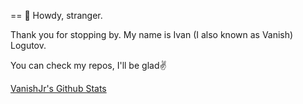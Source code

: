 == 👋 Howdy, stranger.

Thank you for stopping by.
My name is Ivan (I also known as Vanish) Logutov.

You can check my repos, I'll be glad✌️

[VanishJr's Github Stats](https://github-readme-stats.vercel.app/api?username=vanishjr&count_private=true&show_icons=true&custom_title=Github%20Status&hide=issues)

